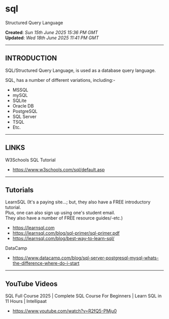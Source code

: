 # sql
Structured Query Language

**Created**: *Sun 15th June 2025 15:36 PM GMT*  
**Updated**: *Wed 18th June 2025 11:41 PM GMT*  

-----

## INTRODUCTION

SQL/Structured Query Language, is used as a database query language.

SQL, has a number of different variations, including:-

- MSSQL  
- mySQL  
- SQLite  
- Oracle DB   
- PostgreSQL  
- SQL Server  
- TSQL  
- Etc.
  
-----

## LINKS

W3Schools SQL Tutorial  
- https://www.w3schools.com/sql/default.asp

-----
 
## Tutorials

LearnSQL (It's a paying site...; but, they also have a FREE introductory tutorial.  
Plus, one can also sign up using one's student email.   
They also have a number of FREE resource guides/-etc.)      
- https://learnsql.com  
- https://learnsql.com/blog/sql-primer/sql-primer.pdf  
- https://learnsql.com/blog/best-way-to-learn-sql/  

DataCamp  
- https://www.datacamp.com/blog/sql-server-postgresql-mysql-whats-the-difference-where-do-i-start  

-----

## YouTube Videos

SQL Full Course 2025 | Complete SQL Course For Beginners | Learn SQL in 11 Hours | Intellipaat    
- https://www.youtube.com/watch?v=R2fQ5-PMju0  

